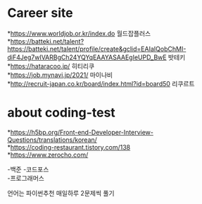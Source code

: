 # Career site
*https://www.worldjob.or.kr/index.do 월드잡플러스   
*https://batteki.net/talent?https://batteki.net/talent/profile/create&gclid=EAIaIQobChMI-diF4Jeg7wIVARBgCh24YQYqEAAYASAAEgIeUPD_BwE 밧테키   
*https://hataracoo.jp/ 히티리쿠     
*https://job.mynavi.jp/2021/ 마이나비     
*http://recruit-japan.co.kr/board/index.html?id=board50 리쿠르트     


# about coding-test
*https://h5bp.org/Front-end-Developer-Interview-Questions/translations/korean/   
*https://coding-restaurant.tistory.com/138   
*https://www.zerocho.com/   

-백준
-코드포스   
-프로그래머스   

언어는 파이썬추천
매일하루 2문제씩 풀기
